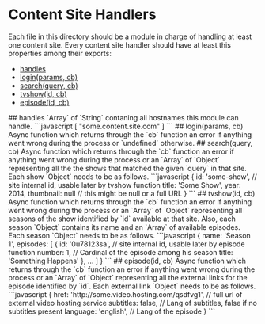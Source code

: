 # Content Site Handlers
Each file in this directory should be a module in charge of handling at least one content site.
Every content site handler should have at least this properties among their exports:
* [handles](#handles)
* [login(params, cb)](#login)
* [search(query, cb)](#search)
* [tvshow(id, cb)](#tvshow)
* [episode(id, cb)](#episode)

<a name="handles" />
## handles
`Array` of `String` contaning all hostnames this module can handle.
```javascript
[
	"some.content.site.com"
]
```

<a name="login" />
## login(params, cb)
Async function which returns through the `cb` function an error if anything went wrong during the process or `undefined` otherwise.

<a name="search" />
## search(query, cb)
Async function which returns through the `cb` function an error if anything went wrong during the process or an `Array` of `Object` representing all the the shows that matched the given `query` in that site. Each show `Object` needs to be as follows.
```javascript
{
    id: 'some-show', // site internal id, usable later by tvshow function
    title: 'Some Show',
    year: 2014,
    thumbnail: null // this might be null or a full URL
}
```

<a name="tvshow" />
## tvshow(id, cb)
Async function which returns through the `cb` function an error if anything went wrong during the process or an `Array` of `Object` representing all seasons of the show identified by `id` available at that site. Also, each season `Object` contains its name and an `Array` of available episodes. Each season `Object` needs to be as follows.
```javascript
{
    name: 'Season 1',
    episodes: [
    	{
    		id: '0u78123sa', // site internal id, usable later by episode function
    		number: 1, // Cardinal of the episode among his season
    		title: 'Something Happens'
    	},
    	...
    ]
}
```

<a name="episode" />
## episode(id, cb)
Async function which returns through the `cb` function an error if anything went wrong during the process or an `Array` of `Object` representing all the external links for the episode identified by `id`. Each external link `Object` needs to be as follows.
```javascript
{
    href: 'http://some.video.hosting.com/qsdfvg1', // full url of external video hosting service
    subtitles: false, // Lang of subtitles, false if no subtitles present 
    language: 'english', // Lang of the episode
}
```